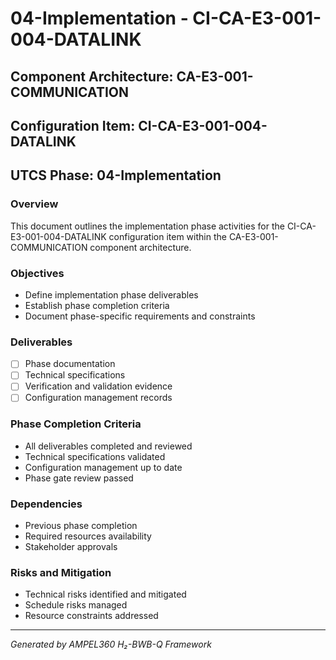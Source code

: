 # 04-Implementation - CI-CA-E3-001-004-DATALINK

## Component Architecture: CA-E3-001-COMMUNICATION
## Configuration Item: CI-CA-E3-001-004-DATALINK
## UTCS Phase: 04-Implementation

### Overview
This document outlines the implementation phase activities for the CI-CA-E3-001-004-DATALINK configuration item within the CA-E3-001-COMMUNICATION component architecture.

### Objectives
- Define implementation phase deliverables
- Establish phase completion criteria
- Document phase-specific requirements and constraints

### Deliverables
- [ ] Phase documentation
- [ ] Technical specifications
- [ ] Verification and validation evidence
- [ ] Configuration management records

### Phase Completion Criteria
- All deliverables completed and reviewed
- Technical specifications validated
- Configuration management up to date
- Phase gate review passed

### Dependencies
- Previous phase completion
- Required resources availability
- Stakeholder approvals

### Risks and Mitigation
- Technical risks identified and mitigated
- Schedule risks managed
- Resource constraints addressed

---
*Generated by AMPEL360 H₂-BWB-Q Framework*
